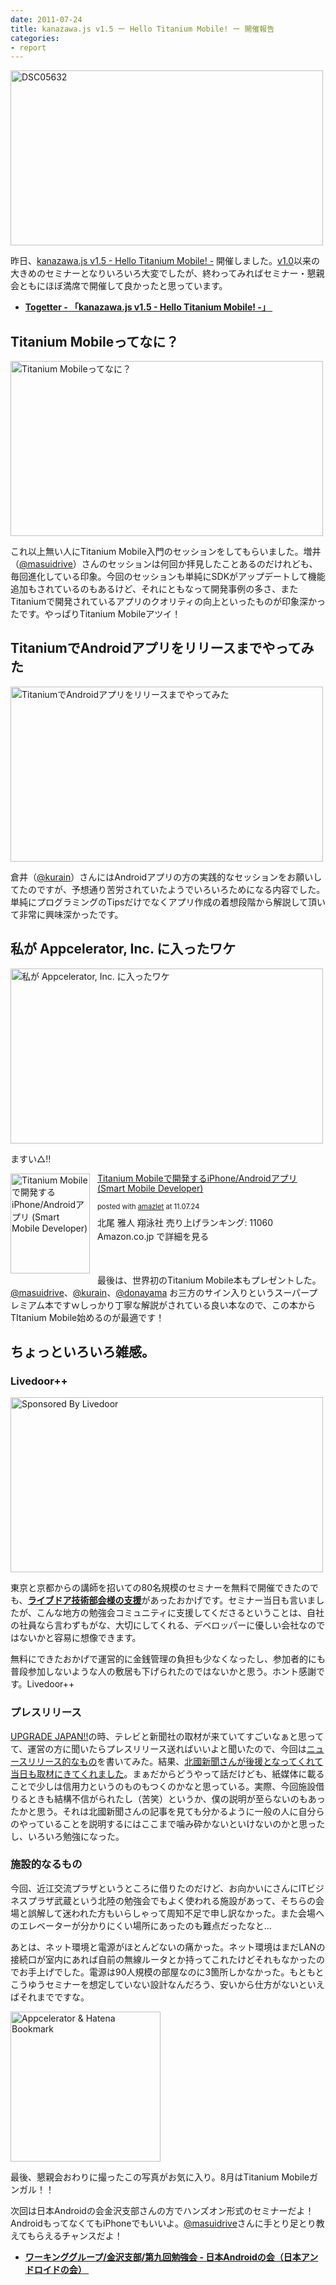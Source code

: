 ```yaml
---
date: 2011-07-24
title: kanazawa.js v1.5 ー Hello Titanium Mobile! ー 開催報告
categories:
- report
---
```

<a title="DSC05632 by kanazawajs, on Flickr" href="http://www.flickr.com/photos/kanazawajs/5970306952/"><img class="fig" src="http://farm7.static.flickr.com/6029/5970306952_2358a71ac5.jpg" alt="DSC05632" width="500" height="280" /></a>

昨日、<a href="http://kanazawajs.tumblr.com/v1-5/">kanazawa.js v1.5 - Hello Titanium Mobile! -</a> 開催しました。<a href="http://kanazawajs.tumblr.com/v1-0/">v1.0</a>以来の大きめのセミナーとなりいろいろ大変でしたが、終わってみればセミナー・懇親会ともにほぼ満席で開催して良かったと思っています。
<ul>
	<li><strong><a href="http://togetter.com/li/165175">Togetter - 「kanazawa.js v1.5 - Hello Titanium Mobile! -」 </a></strong></li>
</ul>
<div><!--more--></div>
<h2>Titanium Mobileってなに？</h2>
<a title="Titanium Mobileってなに？ by kanazawajs, on Flickr" href="http://www.flickr.com/photos/kanazawajs/5966327186/"><img class="fig" src="http://farm7.static.flickr.com/6020/5966327186_e3581cc3bb.jpg" alt="Titanium Mobileってなに？" width="500" height="280" /></a>

これ以上無い人にTitanium Mobile入門のセッションをしてもらいました。増井（<a href="https://twitter.com/#!/masuidrive">@masuidrive</a>）さんのセッションは何回か拝見したことあるのだけれども、毎回進化している印象。今回のセッションも単純にSDKがアップデートして機能追加もされているのもあるけど、それにともなって開発事例の多さ、またTitaniumで開発されているアプリのクオリティの向上といったものが印象深かったです。やっぱりTitanium Mobileアツイ！
<h2>TitaniumでAndroidアプリをリリースまでやってみた</h2>
<a title="TitaniumでAndroidアプリをリリースまでやってみた by kanazawajs, on Flickr" href="http://www.flickr.com/photos/kanazawajs/5965891117/"><img class="fig" src="http://farm7.static.flickr.com/6148/5965891117_5cafd167f0.jpg" alt="TitaniumでAndroidアプリをリリースまでやってみた" width="500" height="280" /></a>

倉井（<a href="https://twitter.com/#!/kurain">@kurain</a>）さんにはAndroidアプリの方の実践的なセッションをお願いしてたのですが、予想通り苦労されていたようでいろいろためになる内容でした。単純にプログラミングのTipsだけでなくアプリ作成の着想段階から解説して頂いて非常に興味深かったです。
<h2>私が Appcelerator, Inc. に入ったワケ</h2>
<a title="私が Appcelerator, Inc. に入ったワケ by kanazawajs, on Flickr" href="http://www.flickr.com/photos/kanazawajs/5970307526/"><img class="fig" src="http://farm7.static.flickr.com/6026/5970307526_608cf0bec8.jpg" alt="私が Appcelerator, Inc. に入ったワケ" width="500" height="280" /></a>

ますい△!!
<div class="amazlet-box" style="margin-bottom: 0px;">
<div class="amazlet-image" style="float: left; margin: 0px 12px 1px 0px;"><a name="amazletlink" href="http://www.amazon.co.jp/exec/obidos/ASIN/4798123986/warikiru-22/ref=nosim/" target="_blank"></a><a href="http://www.amazon.co.jp/gp/product/4798123986/ref=as_li_ss_tl?ie=UTF8&amp;tag=warikiru-22&amp;linkCode=as2&amp;camp=247&amp;creative=7399&amp;creativeASIN=4798123986"><img class="fig" src="http://ecx.images-amazon.com/images/I/51xs9gdl3mL._SL160_.jpg" alt="Titanium Mobileで開発するiPhone/Androidアプリ (Smart Mobile Developer)" width="127" height="160" /></a></div>
<div class="amazlet-info" style="line-height: 120%; margin-bottom: 10px;">
<div class="amazlet-name" style="margin-bottom: 10px; line-height: 120%;">

<a href="http://www.amazon.co.jp/gp/product/4798123986/ref=as_li_ss_tl?ie=UTF8&amp;tag=warikiru-22&amp;linkCode=as2&amp;camp=247&amp;creative=7399&amp;creativeASIN=4798123986">Titanium Mobileで開発するiPhone/Androidアプリ (Smart Mobile Developer)</a>
<div class="amazlet-powered-date" style="font-size: 80%; margin-top: 5px; line-height: 120%;">posted with <a title="Titanium Mobileで開発するiPhone/Androidアプリ (Smart Mobile Developer)" href="http://www.amazlet.com/browse/ASIN/4798123986/warikiru-22/ref=nosim/" target="_blank">amazlet</a> at 11.07.24</div>
</div>
<div class="amazlet-detail">北尾 雅人
翔泳社
売り上げランキング: 11060</div>
<div class="amazlet-sub-info" style="float: left;">
<div class="amazlet-link" style="margin-top: 5px;"><a name="amazletlink" href="http://www.amazon.co.jp/exec/obidos/ASIN/4798123986/warikiru-22/ref=nosim/" target="_blank"></a>Amazon.co.jp で詳細を見る</div>
</div>
</div>
</div>
&nbsp;

&nbsp;

最後は、世界初のTitanium Mobile本もプレゼントした。<a href="https://twitter.com/#!/masuidrive">@masuidrive</a>、<a href="https://twitter.com/#!/kurain">@kurain</a>、<a href="https://twitter.com/#!/donayama">@donayama</a> お三方のサイン入りというスーパープレミアム本ですｗしっかり丁寧な解説がされている良い本なので、この本からTItanium Mobile始めるのが最適です！
<h2>ちょっといろいろ雑感。</h2>
<h3>Livedoor++</h3>
<a title="Sponsored By Livedoor by kanazawajs, on Flickr" href="http://www.flickr.com/photos/kanazawajs/5970306114/"><img class="fig" src="http://farm7.static.flickr.com/6141/5970306114_a46cabaeb9.jpg" alt="Sponsored By Livedoor" width="500" height="280" /></a>

東京と京都からの講師を招いての80名規模のセミナーを無料で開催できたのでも、<strong><a href="http://blog.livedoor.jp/techblog/archives/66289449.html">ライブドア技術部会様の支援</a></strong>があったおかげです。セミナー当日も言いましたが、こんな地方の勉強会コミュニティに支援してくださるということは、自社の社員なら言わずもがな、大切にしてくれる、デベロッパーに優しい会社なのではないかと容易に想像できます。

無料にできたおかげで運営的に金銭管理の負担も少なくなったし、参加者的にも普段参加しないような人の敷居も下げられたのではないかと思う。ホント感謝です。Livedoor++
<h3>プレスリリース</h3>
<a href="http://www.fisc.jp/ugj/">UPGRADE JAPAN!!</a>の時、テレビと新聞社の取材が来ていてすごいなぁと思ってて、運営の方に聞いたらプレスリリース送ればいいよと聞いたので、今回は<a href="http://t32k.me/mol/log/kanazawajs-v1-5-hello-titanium-mobile/">ニュースリリース的なもの</a>を書いてみた。結果、<a href="http://www.facebook.com/photo.php?pid=435708&amp;id=109048162494785">北國新聞さんが後援となってくれて当日も取材にきてくれました</a>。まぁだからどうやって話だけども、紙媒体に載ることで少しは信用力というのものもつくのかなと思っている。実際、今回施設借りるときも結構不信がられたし（苦笑）というか、僕の説明が至らないのもあったかと思う。それは北國新聞さんの記事を見ても分かるように一般の人に自分らのやっていることを説明するにはここまで噛み砕かないといけないのかと思ったし、いろいろ勉強になった。
<h3>施設的なるもの</h3>
今回、近江交流プラザというところに借りたのだけど、お向かいにさんにITビジネスプラザ武蔵という北陸の勉強会でもよく使われる施設があって、そちらの会場と誤解して迷われた方もいらしゃって周知不足で申し訳なかった。また会場へのエレベーターが分かりにくい場所にあったのも難点だったなと...

あとは、ネット環境と電源がほとんどないの痛かった。ネット環境はまだLANの接続口が室内にあれば自前の無線ルータとか持ってこれたけどそれもなかったのでお手上げでした。電源は90人規模の部屋なのに3箇所しかなかった。もともとこうゆうセミナーを想定していない設計なんだろう、安いから仕方がないといえばそれまでですな。

<a title="Appcelerator &amp; Hatena Bookmark by kanazawajs, on Flickr" href="http://instagr.am/p/IUI5U/"><img src="http://farm7.static.flickr.com/6142/5966626645_cf472fbc72_m.jpg" alt="Appcelerator &amp; Hatena Bookmark" width="240" height="240" /></a>

最後、懇親会おわりに撮ったこの写真がお気に入り。8月はTitanium Mobileガンガル！！

次回は日本Androidの会金沢支部さんの方でハンズオン形式のセミナーだよ！AndroidもってなくてもiPhoneでもいいよ。<a href="https://twitter.com/#!/masuidrive">@masuidrive</a>さんに手とり足とり教えてもらえるチャンスだよ！
<ul>
	<li><strong><a href="http://www.android-group.jp/index.php?%A5%EF%A1%BC%A5%AD%A5%F3%A5%B0%A5%B0%A5%EB%A1%BC%A5%D7%2F%B6%E2%C2%F4%BB%D9%C9%F4%2F%C2%E8%B6%E5%B2%F3%CA%D9%B6%AF%B2%F1">ワーキンググループ/金沢支部/第九回勉強会 - 日本Androidの会（日本アンドロイドの会） </a></strong></li>
</ul>
